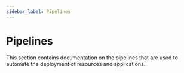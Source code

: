 ```yaml
---
sidebar_label: Pipelines
---
```


# Pipelines

This section contains documentation on the pipelines that are used to automate
the deployment of resources and applications.
